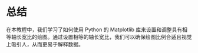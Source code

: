 # 总结

在本教程中，我们学习了如何使用 Python 的 Matplotlib 库来设置和调整具有相等轴长宽比的绘图。通过设置相等的轴长宽比，我们可以确保绘图比例合适且视觉上吸引人，从而更易于解释数据。
